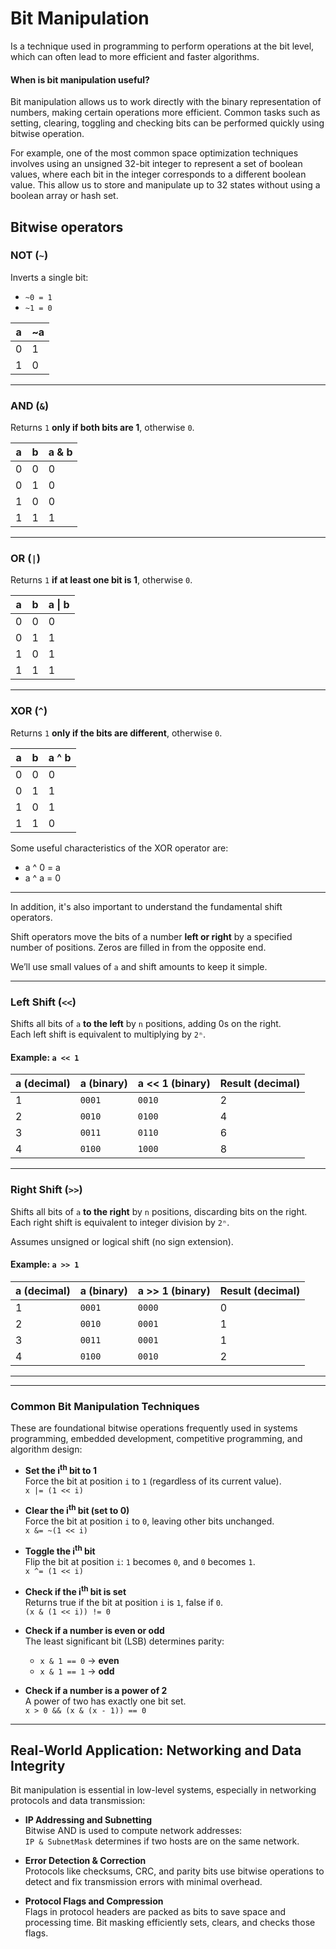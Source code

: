 # Bit Manipulation

Is a technique used in programming to perform operations at the bit level, which can often lead to more efficient and faster algorithms.

#### When is bit manipulation useful?

Bit manipulation allows us to work directly with the binary representation of numbers, making certain operations more efficient. Common tasks such as setting, clearing, toggling and checking bits can be performed quickly using bitwise operation.

For example, one of the most common space optimization techniques involves using an unsigned 32-bit integer to represent a set of boolean values, where each bit in the integer corresponds to a different boolean value. This allow us to store and manipulate up to 32 states without using a boolean array or hash set.

## Bitwise operators

### NOT (`~`)

Inverts a single bit:

- `~0 = 1`
- `~1 = 0`

| a   | ~a  |
| --- | --- |
| 0   | 1   |
| 1   | 0   |

---

### AND (`&`)

Returns `1` **only if both bits are 1**, otherwise `0`.

| a   | b   | a & b |
| --- | --- | ----- |
| 0   | 0   | 0     |
| 0   | 1   | 0     |
| 1   | 0   | 0     |
| 1   | 1   | 1     |

---

### OR (`|`)

Returns `1` **if at least one bit is 1**, otherwise `0`.

| a   | b   | a &#124; b |
| --- | --- | ---------- |
| 0   | 0   | 0          |
| 0   | 1   | 1          |
| 1   | 0   | 1          |
| 1   | 1   | 1          |

---

### XOR (`^`)

Returns `1` **only if the bits are different**, otherwise `0`.

| a   | b   | a ^ b |
| --- | --- | ----- |
| 0   | 0   | 0     |
| 0   | 1   | 1     |
| 1   | 0   | 1     |
| 1   | 1   | 0     |

Some useful characteristics of the XOR operator are:

- a ^ 0 = a
- a ^ a = 0

---

In addition, it's also important to understand the fundamental shift operators.

Shift operators move the bits of a number **left or right** by a specified number of positions. Zeros are filled in from the opposite end.

We’ll use small values of `a` and shift amounts to keep it simple.

---

### Left Shift (`<<`)

Shifts all bits of `a` **to the left** by `n` positions, adding 0s on the right.  
Each left shift is equivalent to multiplying by `2ⁿ`.

#### Example: `a << 1`

| a (decimal) | a (binary) | a << 1 (binary) | Result (decimal) |
| ----------- | ---------- | --------------- | ---------------- |
| 1           | `0001`     | `0010`          | 2                |
| 2           | `0010`     | `0100`          | 4                |
| 3           | `0011`     | `0110`          | 6                |
| 4           | `0100`     | `1000`          | 8                |

---

### Right Shift (`>>`)

Shifts all bits of `a` **to the right** by `n` positions, discarding bits on the right.  
Each right shift is equivalent to integer division by `2ⁿ`.

Assumes unsigned or logical shift (no sign extension).

#### Example: `a >> 1`

| a (decimal) | a (binary) | a >> 1 (binary) | Result (decimal) |
| ----------- | ---------- | --------------- | ---------------- |
| 1           | `0001`     | `0000`          | 0                |
| 2           | `0010`     | `0001`          | 1                |
| 3           | `0011`     | `0001`          | 1                |
| 4           | `0100`     | `0010`          | 2                |

---

---

### Common Bit Manipulation Techniques

These are foundational bitwise operations frequently used in systems programming, embedded development, competitive programming, and algorithm design:

- **Set the i<sup>th</sup> bit to 1**  
  Force the bit at position `i` to `1` (regardless of its current value).  
  `x |= (1 << i)`

- **Clear the i<sup>th</sup> bit (set to 0)**  
  Force the bit at position `i` to `0`, leaving other bits unchanged.  
  `x &= ~(1 << i)`

- **Toggle the i<sup>th</sup> bit**  
  Flip the bit at position `i`: `1` becomes `0`, and `0` becomes `1`.  
  `x ^= (1 << i)`

- **Check if the i<sup>th</sup> bit is set**  
  Returns true if the bit at position `i` is `1`, false if `0`.  
  `(x & (1 << i)) != 0`

- **Check if a number is even or odd**  
  The least significant bit (LSB) determines parity:

  - `x & 1 == 0` → **even**
  - `x & 1 == 1` → **odd**

- **Check if a number is a power of 2**  
  A power of two has exactly one bit set.  
  `x > 0 && (x & (x - 1)) == 0`

---

## Real-World Application: Networking and Data Integrity

Bit manipulation is essential in low-level systems, especially in networking protocols and data transmission:

- **IP Addressing and Subnetting**  
  Bitwise AND is used to compute network addresses:  
  `IP & SubnetMask` determines if two hosts are on the same network.

- **Error Detection & Correction**  
  Protocols like checksums, CRC, and parity bits use bitwise operations to detect and fix transmission errors with minimal overhead.

- **Protocol Flags and Compression**  
  Flags in protocol headers are packed as bits to save space and processing time. Bit masking efficiently sets, clears, and checks those flags.

